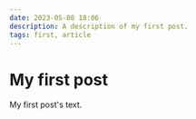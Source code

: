 ```yaml
---
date: 2023-05-08 18:06
description: A description of my first post.
tags: first, article
---
```

# My first post

My first post's text.
